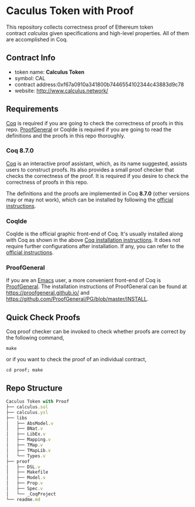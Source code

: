 # Caculus Token with Proof

This repository collects correctness proof of Ethereum token contract *calculas* given specifications and high-level properties. All of them are accomplished in Coq. 

## Contract Info

- token name: **Calculus Token**
- symbol: CAL
- contract address:0xf67a0910a341800b7446554102344c43883d9c78
- website: http://www.calculus.network/

## Requirements

[Coq](https://coq.inria.fr/) is required if you are going to check the correctness of proofs in this repo. [ProofGeneral](https://proofgeneral.github.io/) or CoqIde is required if you are going to read the definitions and the proofs in this repo thoroughly.

### Coq 8.7.0

[Coq](https://coq.inria.fr/) is an interactive proof assistant, which, as its name suggested, assists users to construct proofs. Its also provides a small proof checker that checks the correctness of the proof. It is required if you desire to check the correctness of proofs in this repo.

The definitions and the proofs are implemented in Coq **8.7.0** (other versions may or may not work), which can be installed by following the [official instructions](https://github.com/coq/coq/wiki#coq-installation).

### CoqIde

CoqIde is the official graphic front-end of Coq. It's usually installed along with Coq as shown in the above [Coq installation instructions](https://github.com/coq/coq/wiki#coq-installation). It does not require further configurations after installation. If any, you can refer to the [official instructions](https://github.com/coq/coq/wiki/Configuration%20of%20CoqIDE).

### ProofGeneral

If you are an [Emacs](https://www.gnu.org/software/emacs/) user, a more convenient front-end of Coq is [ProofGeneral](https://proofgeneral.github.io/). The installation instructions of ProofGeneral can be found at https://proofgeneral.github.io/ and https://github.com/ProofGeneral/PG/blob/master/INSTALL.

## Quick Check Proofs

Coq proof checker can be invoked to check whether proofs are correct by the following command,

```shell
make
```

or if you want to check the proof of an individual contract,

```shell
cd proof; make
```

## Repo Structure

```js
Caculus Token with Proof
├── calculus.sol
├── calculus.ysl
├── libs
│   ├── AbsModel.v
│   ├── BNat.v
│   ├── LibEx.v
│   ├── Mapping.v
│   ├── TMap.v
│   ├── TMapLib.v
│   └── Types.v
├── proof
│   ├── DSL.v
│   ├── Makefile
│   ├── Model.v
│   ├── Prop.v
│   ├── Spec.v
│   └── _CoqProject
└── readme.md
```

